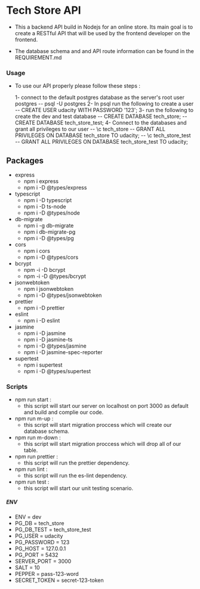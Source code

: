 # Tech Store API

- This a backend API build in Nodejs for an online store. Its main goal is to create a RESTful API that will be used by the frontend developer on the frontend.

- The database schema and and API route information can be found in the REQUIREMENT.md

### Usage

- To use our API properly please follow these steps :

  1- connect to the default postgres database as the server's root user postgres
  -- psql -U postgres
  2- In psql run the following to create a user
  -- CREATE USER udacity WITH PASSWORD '123';
  3- run the following to create the dev and test database
  -- CREATE DATABASE tech_store;
  -- CREATE DATABASE tech_store_test;
  4- Connect to the databases and grant all privileges to our user
  -- \c tech_store
  -- GRANT ALL PRIVILEGES ON DATABASE tech_store TO udacity;
  -- \c tech_store_test
  -- GRANT ALL PRIVILEGES ON DATABASE tech_store_test TO udacity;

## Packages

- express
  - npm i express
  - npm i -D @types/express
- typescript
  - npm i -D typescript
  - npm i -D ts-node
  - npm i -D @types/node
- db-migrate
  - npm i -g db-migrate
  - npm i db-migrate-pg
  - npm i -D @types/pg
- cors
  - npm i cors
  - npm i -D @types/cors
- bcrypt
  - npm -i -D bcrypt
  - npm -i -D @types/bcrypt
- jsonwebtoken
  - npm i jsonwebtoken
  - npm i -D @types/jsonwebtoken
- prettier
  - npm i -D prettier
- eslint
  - npm i -D eslint
- jasmine
  - npm i -D jasmine
  - npm i -D jasmine-ts
  - npm i -D @types/jasmine
  - npm i -D jasmine-spec-reporter
- supertest
  - npm i supertest
  - npm i -D @types/supertest

### Scripts

- npm run start :
  - this script will start our server on localhost on port 3000 as default and build and complie our code.
- npm run m-up :
  - this script will start migration proccess which will create our database schema.
- npm run m-down :
  - this script will start migration proccess which will drop all of our table.
- npm run prettier :
  - this script will run the prettier dependency.
- npm run lint :
  - this script will run the es-lint dependency.
- npm run test :
  - this script will start our unit testing scenario.

##### ENV

- ENV = dev
- PG_DB = tech_store
- PG_DB_TEST = tech_store_test
- PG_USER = udacity
- PG_PASSWORD = 123
- PG_HOST = 127.0.0.1
- PG_PORT = 5432
- SERVER_PORT = 3000
- SALT = 10
- PEPPER = pass-$1$2$3$-word
- SECRET_TOKEN = secret-$1$2$3$-token
